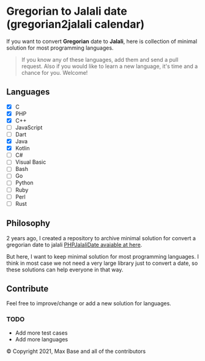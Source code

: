 # Gregorian to Jalali date (gregorian2jalali calendar)

If you want to convert **Gregorian** date to **Jalali**, here is collection of minimal solution for most programming languages.

> If you know any of these languages, add them and send a pull request.
> Also if you would like to learn a new language, it's time and a chance for you. Welcome!

## Languages

- [x] C
- [x] PHP
- [x] C++
- [ ] JavaScript
- [ ] Dart
- [x] Java
- [x] Kotlin
- [ ] C#
- [ ] Visual Basic
- [ ] Bash
- [ ] Go
- [ ] Python
- [ ] Ruby
- [ ] Perl
- [ ] Rust

## Philosophy

2 years ago, I created a repository to archive minimal solution for convert a gregorian date to jalali [PHPJalaliDate avaiable at here](https://github.com/BaseMax/PHPJalaliDate).

But here, I want to keep minimal solution for most programming languages.
I think in most case we not need a very large library just to convert a date, so these solutions can help everyone in that way.

## Contribute

Feel free to improve/change or add a new solution for languages.

### TODO

- Add more test cases
- Add more languages

© Copyright 2021, Max Base and all of the contributors
